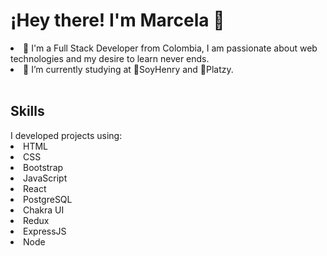 # ¡Hey there! I'm Marcela 👋
<li>💬 I'm a Full Stack Developer from Colombia, I am passionate about web technologies and my desire to learn never ends.</li>
<li>🌱 I’m currently studying at 💛SoyHenry and 💚Platzy.</li>
<br>
<h2>Skills</h2>
I developed projects using:
<li>HTML</li>
<li>CSS</li>
<li>Bootstrap</li>
<li>JavaScript</li>
<li>React</li>
<li>PostgreSQL</li>
<li>Chakra UI</li>
<li>Redux</li>
<li>ExpressJS</li>
<li>Node</li>




<!--
**mutriaxx/mutriaxx** is a ✨ _special_ ✨ repository because its `README.md` (this file) appears on your GitHub profile.

Here are some ideas to get you started:

- 🔭 I’m currently working on ...
- 🌱 I’m currently learning ...
- 👯 I’m looking to collaborate on ...
- 🤔 I’m looking for help with ...
- 💬 Ask me about ...
- 📫 How to reach me: ...
- 😄 Pronouns: ...
- ⚡ Fun fact: ...
-->
